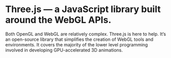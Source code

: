 # Three.js — a JavaScript library built around the WebGL APIs.
Both OpenGL and WebGL are relatively complex.
Three.js is here to help. It’s an open-source library that simplifies the creation of WebGL tools and environments. It covers the majority of the lower level programming involved in developing GPU-accelerated 3D animations.
